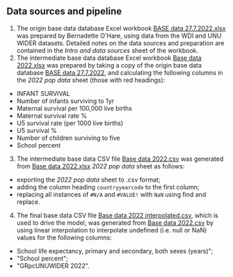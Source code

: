## Data sources and pipeline

1. The origin base data database Excel workbook [BASE data 27.7.2022.xlsx](https://github.com/stuwilmur/GRADE-DOH-data/blob/main/assets/data/BASE%20data%2027.7.2022%20with%20new%20POP%20data.xlsx) was prepared by Bernadette O'Hare, using data from the WDI and UNU WIDER datasets. Detailed notes on the data sources and preparation are contained in the _Intro and data sources_ sheet of the workbook.
2. The intermediate base data database Excel workbook [Base data 2022.xlsx](https://github.com/stuwilmur/GRADE-DOH-data/blob/main/assets/data/BASE%20data%202022.xlsx) was prepared by taking a copy of the origin base data database [BASE data 27.7.2022](https://github.com/stuwilmur/GRADE-DOH-data/blob/main/assets/data/BASE%20data%2027.7.2022%20with%20new%20POP%20data.xlsx), and calculating the following columns in the _2022 pop data_ sheet (those with red headings):

- INFANT SURVIVAL
- Number of infants surviving to 1yr
- Maternal survival per 100,000 live births
- Maternal survival rate %
- U5 survival rate (per 1000 live births)
- U5 survival %
- Number of children surviving to five
- School percent

3. The intermediate base data CSV file [Base data 2022.csv](https://github.com/stuwilmur/GRADE-DOH-model/blob/main/assets/data/BASE%20data%202022.csv) was generated from [Base data 2022.xlsx](https://github.com/stuwilmur/GRADE-DOH-data/blob/main/assets/data/BASE%20data%202022.xlsx) _2022 pop data_ sheet as follows:

- exporting the _2022 pop data_ sheet to .csv format;
- adding the column heading `countryyearcode` to the first column;
- replacing all instances of `#N/A` and `#VALUE!` with `NaN` using find and replace.

4. The final base data CSV file [Base data 2022 interpolated.csv](https://github.com/stuwilmur/GRADE-DOH-data/blob/main/assets/data/BASE%20data%202022%20interpolated.csv), which is used to drive the model, was generated from [Base data 2022.csv](https://github.com/stuwilmur/GRADE-DOH-data/blob/main/src/data/BASE%20data%202022.csv) by using linear interpolation to interpolate undefined (i.e. null or NaN) values for the following columns:

- School life expectancy, primary and secondary, both sexes (years)";
- "School percent";
- "GRpcUNUWIDER 2022".